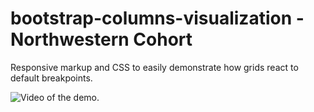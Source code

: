 # bootstrap-columns-visualization - Northwestern Cohort

Responsive markup and CSS to easily demonstrate how grids react to default breakpoints.

![Video of the demo.](https://i.imgur.com/g2R6K0p.gif)
